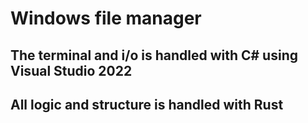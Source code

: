 # Windows file manager

## The terminal and i/o is handled with C# using Visual Studio 2022
## All logic and structure is handled with Rust

